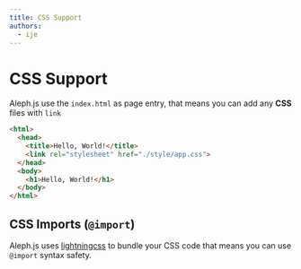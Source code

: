 ```yaml
---
title: CSS Support
authors:
  - ije
---
```


# CSS Support

Aleph.js use the `index.html` as page entry, that means you can add any **CSS** files with `link`

```html
<html>
  <head>
    <title>Hello, World!</title>
    <link rel="stylesheet" href="./style/app.css">
  </head>
  <body>
    <h1>Hello, World!</h1>
  </body>
</html>
```

## CSS Imports (`@import`)

Aleph.js uses [lightningcss](https://lightningcss.dev/) to bundle your CSS code that means you can use `@import` syntax safety.